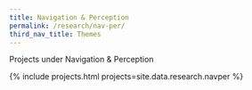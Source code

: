 ```yaml
---
title: Navigation & Perception
permalink: /research/nav-per/
third_nav_title: Themes
---
```

Projects under Navigation & Perception

{% include projects.html projects=site.data.research.navper %}